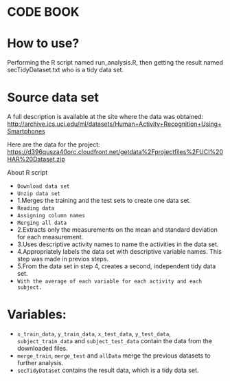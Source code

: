 # CODE BOOK

# How to use?
Performing the R script named run_analysis.R, then getting the result named secTidyDataset.txt who is a tidy data set.

# Source data set
A full description is available at the site where the data was obtained:
http://archive.ics.uci.edu/ml/datasets/Human+Activity+Recognition+Using+Smartphones

Here are the data for the project:
https://d396qusza40orc.cloudfront.net/getdata%2Fprojectfiles%2FUCI%20HAR%20Dataset.zip

About R script
* `Download data set`
* `Unzip data set`
* 1.Merges the training and the test sets to create one data set.
* `Reading data`
* `Assigning column names`
* `Merging all data`
* 2.Extracts only the measurements on the mean and standard deviation for each measurement.
* 3.Uses descriptive activity names to name the activities in the data set.
* 4.Appropriately labels the data set with descriptive variable names. This step was made in previos steps.
* 5.From the data set in step 4, creates a second, independent tidy data set.
* `With the average of each variable for each activity and each subject.`

# Variables:
* `x_train_data`, `y_train_data`, `x_test_data`, `y_test_data`, `subject_train_data` and `subject_test_data` contain the data from the downloaded files.
* `merge_train`, `merge_test` and `allData` merge the previous datasets to further analysis.
* `secTidyDataset` contains the result data, which is a tidy data set.
